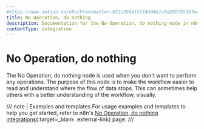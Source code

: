 ```yaml
---
#https://www.notion.so/n8n/Frontmatter-432c2b8dff1f43d4b1c8d20075510fe4
title: No Operation, do nothing
description: Documentation for the No Operation, do nothing node in n8n, a workflow automation platform. Includes guidance on usage, and links to examples.
contentType: integration
---
```


# No Operation, do nothing

The No Operation, do nothing node is used when you don't want to perform any operations. The purpose of this node is to make the workflow easier to read and understand where the flow of data stops. This can sometimes help others with a better understanding of the workflow, visually.

/// note | Examples and templates
For usage examples and templates to help you get started, refer to n8n's [No Operation, do nothing integrations](https://n8n.io/integrations/no-operation-do-nothing/){:target=_blank .external-link} page.
///
